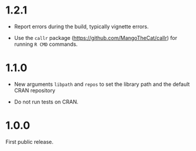 
# 1.2.1

* Report errors during the build, typically vignette errors.

* Use the `callr` package (https://github.com/MangoTheCat/callr)
  for running `R CMD` commands.

# 1.1.0

* New arguments `libpath` and `repos` to set the library path
  and the default CRAN repository

* Do not run tests on CRAN.

# 1.0.0

First public release.
